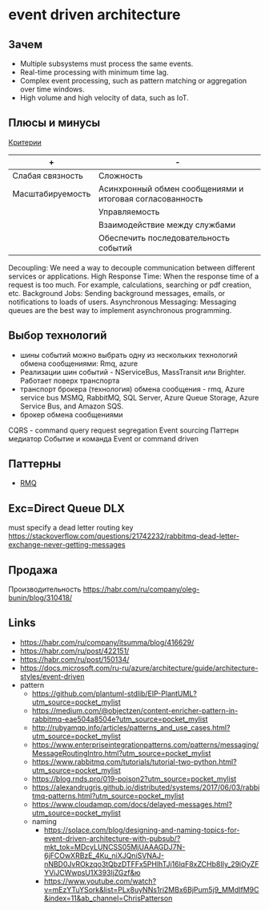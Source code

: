 # event driven architecture

## Зачем

* Multiple subsystems must process the same events.
* Real-time processing with minimum time lag.
* Complex event processing, such as pattern matching or aggregation over time windows.
* High volume and high velocity of data, such as IoT.

## Плюсы и минусы

[Критерии](arch.criteria.md)

| + | - |
| - | - |
| Слабая связность | Сложность |
| Масштабируемость | Асинхронный обмен сообщениями и итоговая согласованность |
|| Управляемость |
|| Взаимодействие между службами |
|| Обеспечить последовательность событий |

Decoupling: We need a way to decouple communication between different services or applications.
High Response Time: When the response time of a request is too much. For example, calculations, searching or pdf creation, etc.
Background Jobs: Sending background messages, emails, or notifications to loads of users.
Asynchronous Messaging: Messaging queues are the best way to implement asynchronous programming.


## Выбор технологий

* шины событий можно выбрать одну из нескольких технологий обмена сообщениями: Rmq, azure
* Реализации шин событий - NServiceBus, MassTransit или Brighter. Работает поверх транспорта
* транспорт брокера (технология) обмена сообщения - rmq, Azure service bus
MSMQ, RabbitMQ, SQL Server, Azure Queue Storage, Azure Service Bus, and Amazon SQS.
* брокер обмена сообщениями

CQRS - command query request segregation
Event sourcing
Паттерн медиатор
Событие и команда
Event or command driven


## Паттерны

* [RMQ](rmq.md)


## Exc=Direct Queue DLX

must specify a dead letter routing key https://stackoverflow.com/questions/21742232/rabbitmq-dead-letter-exchange-never-getting-messages

## Продажа

Производительность https://habr.com/ru/company/oleg-bunin/blog/310418/

## Links

* https://habr.com/ru/company/itsumma/blog/416629/
* https://habr.com/ru/post/422151/
* https://habr.com/ru/post/150134/
* https://docs.microsoft.com/ru-ru/azure/architecture/guide/architecture-styles/event-driven
* pattern
  * https://github.com/plantuml-stdlib/EIP-PlantUML?utm_source=pocket_mylist
  * https://medium.com/@objectzen/content-enricher-pattern-in-rabbitmq-eae504a8504e?utm_source=pocket_mylist
  * http://rubyamqp.info/articles/patterns_and_use_cases.html?utm_source=pocket_mylist
  * https://www.enterpriseintegrationpatterns.com/patterns/messaging/MessageRoutingIntro.html?utm_source=pocket_mylist
  * https://www.rabbitmq.com/tutorials/tutorial-two-python.html?utm_source=pocket_mylist
  * https://blog.rnds.pro/019-poison2?utm_source=pocket_mylist
  * https://alexandrugris.github.io/distributed/systems/2017/06/03/rabbitmq-patterns.html?utm_source=pocket_mylist
  * https://www.cloudamqp.com/docs/delayed-messages.html?utm_source=pocket_mylist
  * naming 
    * https://solace.com/blog/designing-and-naming-topics-for-event-driven-architecture-with-pubsub/?mkt_tok=MDcyLUNCSS05MjUAAAGDJ7N-6jFCOwXRBzE_4Ku_niXJQniSVNAJ-nNBD0JvROkzqo3tQbzDTFFx5PHlhTJj16lqF8xZCHb8IIy_29iOyZFYViJCWwpsU1X393ljZGzf&ю
    * https://www.youtube.com/watch?v=mEzYTuYSork&list=PLx8uyNNs1ri2MBx6BjPum5j9_MMdIfM9C&index=11&ab_channel=ChrisPatterson
